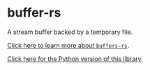# buffer-rs

A stream buffer backed by a temporary file. 

[Click here to learn more about `buffers-rs`](https://alexdelorenzo.dev/programming/2019/04/14/buffer).

[Click here for the Python version of this library](https://github.com/alexdelorenzo/buffer).
